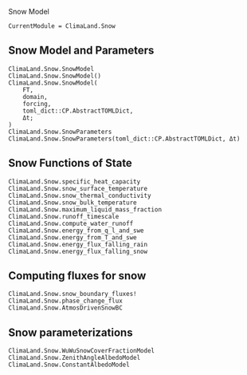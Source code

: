 Snow Model

```@meta
CurrentModule = ClimaLand.Snow
```
## Snow Model and Parameters

```@docs
ClimaLand.Snow.SnowModel
ClimaLand.Snow.SnowModel()
ClimaLand.Snow.SnowModel(
    FT,
    domain,
    forcing,
    toml_dict::CP.AbstractTOMLDict,
    Δt;
)
ClimaLand.Snow.SnowParameters
ClimaLand.Snow.SnowParameters(toml_dict::CP.AbstractTOMLDict, Δt)
```

## Snow Functions of State

```@docs
ClimaLand.Snow.specific_heat_capacity
ClimaLand.Snow.snow_surface_temperature
ClimaLand.Snow.snow_thermal_conductivity
ClimaLand.Snow.snow_bulk_temperature
ClimaLand.Snow.maximum_liquid_mass_fraction
ClimaLand.Snow.runoff_timescale
ClimaLand.Snow.compute_water_runoff
ClimaLand.Snow.energy_from_q_l_and_swe
ClimaLand.Snow.energy_from_T_and_swe
ClimaLand.Snow.energy_flux_falling_rain
ClimaLand.Snow.energy_flux_falling_snow
```

## Computing fluxes for snow

```@docs
ClimaLand.Snow.snow_boundary_fluxes!
ClimaLand.Snow.phase_change_flux
ClimaLand.Snow.AtmosDrivenSnowBC
```

## Snow parameterizations

```@docs
ClimaLand.Snow.WuWuSnowCoverFractionModel
ClimaLand.Snow.ZenithAngleAlbedoModel
ClimaLand.Snow.ConstantAlbedoModel
```
